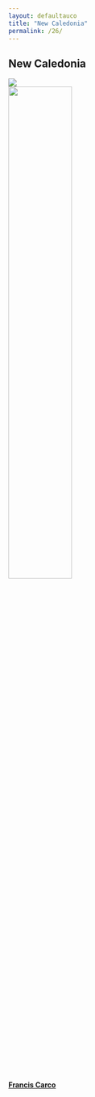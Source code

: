 ```yaml
---
layout: defaultauco
title: "New Caledonia"
permalink: /26/
---
```

<div class="container-0">
    <div class="container-title">
        <span class="country"><h2>New Caledonia</h2></span>
        <div class="photo-co">
          <img src="https://www.worldatlas.com/r/w960-q80/upload/40/d0/b5/nc-01.png" >
    </div>
</div>
<!-- partial:index.partial.html -->
<div class="container">
  <div class="timeline clearfix">
  <div class="vertical-line">
 <div id="post-1" class="vesti-col timeline-post">
      <div class="vesti-content-wrapper">
        <div class="photo">
          <img src="https://www.bing.com/th?id=ODL.3efc144bca914cea4ccc2b7da143a725&w=298&h=204&c=12&rs=1&qlt=99&pcl=faf9f7&o=6&pid=13.1" width="50%" height="50%">
          <div class="vesti-date-wrapper">
            <div class="vesti-date">
            </div>
          </div>
        </div>
        <div class="vesti-desc">
          <a class="desc-a" href="#">
            <h4><a href="/fcarco">Francis Carco</a></h4>
          </a>
        </div>
      </div>
    </div>


<!-- partial -->
